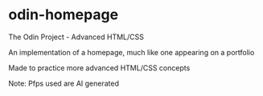 # odin-homepage
The Odin Project - Advanced HTML/CSS

An implementation of a homepage, much like one appearing on a portfolio

Made to practice more advanced HTML/CSS concepts

Note: Pfps used are AI generated